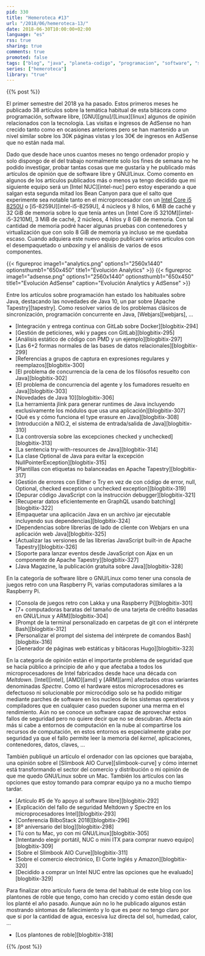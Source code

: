 ```yaml
---
pid: 330
title: "Hemeroteca #13"
url: "/2018/06/hemeroteca-13/"
date: 2018-06-30T10:00:00+02:00
language: "es"
rss: true
sharing: true
comments: true
promoted: false
tags: ["blog", "java", "planeta-codigo", "programacion", "software", "software-libre", "tapestry", "gnu-linux"]
series: ["hemeroteca"]
library: "true"
---
```


{{% post %}}

El primer semestre del 2018 ya ha pasado. Estos primeros meses he publicado 38 artículos sobre la temática habitual de esta bitácora como programación, software libre, [GNU][gnu]/[Linux][linux] algunos de opinión relacionados con la tecnología. Las visitas e ingresos de AdSense no han crecido tanto como en ocasiones anteriores pero se han mantenido a un nivel similar sobre los 30K páginas vistas y los 30€ de ingresos en AdSense que no están nada mal.

Dado que desde hace unos cuantos meses no tengo ordenador propio y solo dispongo de el del trabajo normalmente solo los fines de semana no he podido investigar, probar tantas cosas que me gustaría y he publicado más artículos de opinión que de software libre y GNU/Linux. Como comento en algunos de los artículos publicados más o menos ya tengo decidido que mi siguiente equipo será un [Intel NUC][intel-nuc] pero estoy esperando a que salgan esta segunda mitad los Bean Canyon para que el salto que experimente sea notable tanto en el microprocesador con un [Intel Core i5 8250U](https://ark.intel.com/es-es/products/124967/Intel-Core-i5-8250U-Processor-6M-Cache-up-to-3_40-GHz) o [i5-8259U][intel-i5-8259U], 4 núcleos y 8 hilos, 6 MiB de caché y 32 GiB de memoria sobre lo que tenía antes un [Intel Core i5 3210M][intel-i5-3210M], 3 MiB de caché, 2 núcleos, 4 hilos y 8 GiB de memoria. Con tal cantidad de memoria podré hacer algunas pruebas con contenedores y virtualización que con solo 8 GiB de memoria ya incluso se me quedaba escaso. Cuando adquiera este nuevo equipo publicaré varios artículos con el desempaquetado o _unboxing_ y el análisis de varios de esos componentes.

<div class="media">
    {{< figureproc
        image1="analytics.png" options1="2560x1440" optionsthumb1="650x450" title1="Evolución Analytics" >}}
    {{< figureproc
        image1="adsense.png" options1="2560x1440" optionsthumb1="650x450" title1="Evolución AdSense"
        caption="Evolución Analytics y AdSense" >}}
</div>

Entre los artículos sobre programación han estado los habituales sobre Java, destacando las novedades de Java 10, un par sobre [Apache Tapestry][tapestry]. Como resolver varios de los problemas clásicos de sincronización, programación concurrente en Java, [Webjars][webjars], ...

* [Integración y entrega continua con GitLab sobre Docker][blogbitix-294]
* [Gestión de peticiones, wiki y pages con GitLab][blogbitix-295]
* [Análisis estático de código con PMD y un ejemplo][blogbitix-297]
* [Las 6+2 formas normales de las bases de datos relacionales][blogbitix-299]
* [Referencias a grupos de captura en expresiones regulares y reemplazos][blogbitix-300]
* [El problema de concurrencia de la cena de los filósofos resuelto con Java][blogbitix-302]
* [El problema de concurrencia del agente y los fumadores resuelto en Java][blogbitix-303]
* [Novedades de Java 10][blogbitix-306]
* [La herramienta jlink para generar runtimes de Java incluyendo exclusivamente los módulos que usa una aplicación][blogbitix-307]
* [Qué es y cómo funciona el type erasure en Java][blogbitix-308]
* [Introducción a NIO.2, el sistema de entrada/salida de Java][blogbitix-310]
* [La controversia sobre las excepciones checked y unchecked][blogbitix-313]
* [La sentencia try-with-resources de Java][blogbitix-314]
* [La clase Optional de Java para evitar la excepción NullPointerException][blogbitix-315]
* [Plantillas con etiquetas no balanceadas en Apache Tapestry][blogbitix-317]
* [Gestión de errores con Either o Try en vez de con código de error, null, Optional, checked exception o unchecked exception][blogbitix-319]
* [Depurar código JavaScript con la instrucción debugger][blogbitix-321]
* [Recuperar datos eficientemente en GraphQL usando batching][blogbitix-322]
* [Empaquetar una aplicación Java en un archivo jar ejecutable incluyendo sus dependencias][blogbitix-324]
* [Dependencias sobre librerías de lado de cliente con Webjars en una aplicación web Java][blogbitix-325]
* [Actualizar las versiones de las librerías JavaScript built-in de Apache Tapestry][blogbitix-326]
* [Soporte para lanzar eventos desde JavaScript con Ajax en un componente de Apache Tapestry][blogbitix-327]
* [Java Magazine, la publicación gratuita sobre Java][blogbitix-328]

En la categoría de software libre o GNU/Linux como tener una consola de juegos retro con una Raspberry Pi, varias computadoras similares a la Raspberry Pi.

* [Consola de juegos retro con Lakka y una Raspberry Pi][blogbitix-301]
* [7+ computadoras baratas del tamaño de una tarjeta de crédito basadas en GNU/Linux y ARM][blogbitix-304]
* [Prompt de la terminal personalizado en carpetas de git con el intérprete Bash][blogbitix-312]
* [Personalizar el prompt del sistema del intérprete de comandos Bash][blogbitix-316]
* [Generador de páginas web estáticas y bitácoras Hugo][blogbitix-323]

En la categoría de opinión están el importante problema de seguridad que se hacía público a principio de año y que afectaba a todos los microprocesadores de Intel fabricados desde hace una década con _Meltdown_. [Intel][intel], [AMD][amd] y [ARM][arm] afectados otras variantes denominadas _Spectre_. Como el hardware estos microprocesadores es defectuoso ni solucionable por microcódigo solo se ha podido mitigar mediante parches de software en los nucleos de los sistemas operativos y compiladores que en cualquier caso pueden suponer una merma en el rendimiento. Aún no se conoce un software capaz de aprovechar estos fallos de seguridad pero no quiere decir que no se descubran. Afecta aún más si cabe a entornos de computación en la nube al compartirse los recursos de computación, en estos entornos es especialmente grabe por seguridad ya que el fallo permite leer la memoria del _kernel_, aplicaciones, contenedores, datos, claves, ...

También publiqué un artículo el ordenador con las opciones que barajaba, una opinión sobre el [Slimbook AIO Curve][slimbook-curve] y cómo internet está transformando el sector del comercio y distribución o mi opinión de que me quedo GNU/Linux sobre un Mac. También los artículos con las opciones que estoy tomando para comprar equipo ya no a mucho tiempo tardar.

* [Artículo #5 de Yo apoyo al software libre][blogbitix-292]
* [Explicación del fallo de seguridad Meltdown y Spectre en los microprocesadores Intel][blogbitix-293]
* [Conferencia BilboStack 2018][blogbitix-296]
* [8º aniversario del blog][blogbitix-298]
* [Tú con tu Mac, yo con mi GNU/Linux][blogbitix-305]
* [Intentando elegir portátil, NUC o mini ITX para comprar nuevo equipo][blogbitix-309]
* [Sobre el Slimbook AIO Curve][blogbitix-311]
* [Sobre el comercio electrónico, El Corte Inglés y Amazon][blogbitix-320]
* [Decidido a comprar un Intel NUC entre las opciones que he evaluado][blogbitix-329]

Para finalizar otro artículo fuera de tema del habitual de este blog con los plantones de roble que tengo, como han crecido y como están desde que los planté el año pasado. Aunque aún no lo he publicado algunos están mostrando síntomas de fallecimiento y lo que es peor no tengo claro por que si por la cantidad de agua, excesiva luz directa del sol, humedad, calor, ...

* [Los plantones de roble][blogbitix-318]

{{% /post %}}
